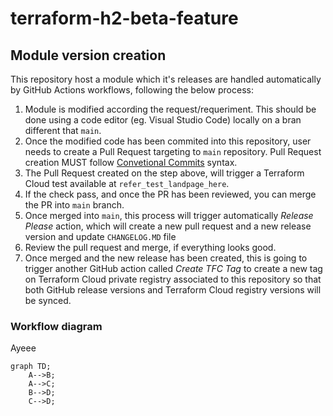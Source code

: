 # terraform-h2-beta-feature

## Module version creation

This repository host a module which it's releases are handled automatically by GitHub Actions workflows, following the below process:

1. Module is modified according the request/requeriment. This should be done using a code editor (eg. Visual Studio Code) locally on a bran different that `main`.
2. Once the modified code has been commited into this repository, user needs to create a Pull Request targeting to `main` repository. Pull Request creation MUST follow [Convetional Commits](https://www.conventionalcommits.org/en/v1.0.0/#summary) syntax. 
3. The Pull Request created on the step above, will trigger a Terraform Cloud test available at `refer_test_landpage_here`.
4. If the check pass, and once the PR has been reviewed, you can merge the PR into `main` branch.
5. Once merged into `main`, this process will trigger automatically *Release Please* action, which will create a new pull request and a new release version and update `CHANGELOG.MD` file
6. Review the pull request and merge, if everything looks good.
7. Once merged and the new release has been created, this is going to trigger another GitHub action called *Create TFC Tag* to create a new tag on Terraform Cloud private registry associated to this repository so that both GitHub release versions and Terraform Cloud registry versions will be synced. 

### Workflow diagram

Ayeee

```mermaid
graph TD;
    A-->B;
    A-->C;
    B-->D;
    C-->D;
```
